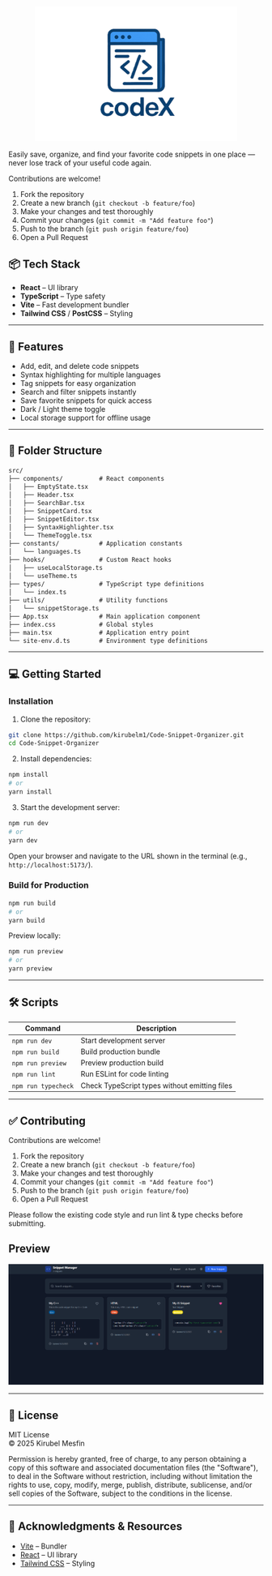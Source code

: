 <p align="center">
  <img src="assets/New Logo.png" alt="Code Snippet Organizer" width="400">
</p>
Easily save, organize, and find your favorite code snippets in one place — never lose track of your useful code again.

Contributions are welcome!  

1. Fork the repository  
2. Create a new branch (`git checkout -b feature/foo`)  
3. Make your changes and test thoroughly  
4. Commit your changes (`git commit -m "Add feature foo"`)  
5. Push to the branch (`git push origin feature/foo`)  
6. Open a Pull Request  

## 📦 Tech Stack

- **React** – UI library  
- **TypeScript** – Type safety  
- **Vite** – Fast development bundler  
- **Tailwind CSS** / **PostCSS** – Styling   

---

## 🚀 Features

- Add, edit, and delete code snippets  
- Syntax highlighting for multiple languages  
- Tag snippets for easy organization  
- Search and filter snippets instantly  
- Save favorite snippets for quick access  
- Dark / Light theme toggle  
- Local storage support for offline usage  

---

## 📁 Folder Structure

```
src/
├── components/          # React components
│   ├── EmptyState.tsx
│   ├── Header.tsx
│   ├── SearchBar.tsx
│   ├── SnippetCard.tsx
│   ├── SnippetEditor.tsx
│   ├── SyntaxHighlighter.tsx
│   └── ThemeToggle.tsx
├── constants/           # Application constants
│   └── languages.ts
├── hooks/               # Custom React hooks
│   ├── useLocalStorage.ts
│   └── useTheme.ts
├── types/               # TypeScript type definitions
│   └── index.ts
├── utils/               # Utility functions
│   └── snippetStorage.ts
├── App.tsx              # Main application component
├── index.css            # Global styles
├── main.tsx             # Application entry point
└── site-env.d.ts        # Environment type definitions
```

---

## 💻 Getting Started

### Installation

1. Clone the repository:

```bash
git clone https://github.com/kirubelm1/Code-Snippet-Organizer.git
cd Code-Snippet-Organizer
```

2. Install dependencies:

```bash
npm install
# or
yarn install
```

3. Start the development server:

```bash
npm run dev
# or
yarn dev
```

Open your browser and navigate to the URL shown in the terminal (e.g., `http://localhost:5173/`).

### Build for Production

```bash
npm run build
# or
yarn build
```

Preview locally:

```bash
npm run preview
# or
yarn preview
```

---

## 🛠️ Scripts

| Command             | Description                                      |
|--------------------|--------------------------------------------------|
| `npm run dev`       | Start development server                         |
| `npm run build`     | Build production bundle                           |
| `npm run preview`   | Preview production build                          |
| `npm run lint`      | Run ESLint for code linting                       |
| `npm run typecheck` | Check TypeScript types without emitting files    |

---

## ✅ Contributing

Contributions are welcome!  

1. Fork the repository  
2. Create a new branch (`git checkout -b feature/foo`)  
3. Make your changes and test thoroughly  
4. Commit your changes (`git commit -m "Add feature foo"`)  
5. Push to the branch (`git push origin feature/foo`)  
6. Open a Pull Request  

Please follow the existing code style and run lint & type checks before submitting.

## Preview
![Code Snippet Organizer](assets/preview.png)

---

## 📜 License

MIT License  
© 2025 Kirubel Mesfin 

Permission is hereby granted, free of charge, to any person obtaining a copy of this software and associated documentation files (the "Software"), to deal in the Software without restriction, including without limitation the rights to use, copy, modify, merge, publish, distribute, sublicense, and/or sell copies of the Software, subject to the conditions in the license.

---

## 💬 Acknowledgments & Resources


- [Vite](https://vitejs.dev/) – Bundler  
- [React](https://reactjs.org/) – UI library  
- [Tailwind CSS](https://tailwindcss.com/) – Styling  







